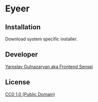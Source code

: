 # Eyeer

## Installation

Download system specific installer.

## Developer
[Yaroslav Gulnazaryan aka Frontend Sensei](https://github.com/frontend-sensei)

## License
[CC0 1.0 (Public Domain)](LICENSE.md)
